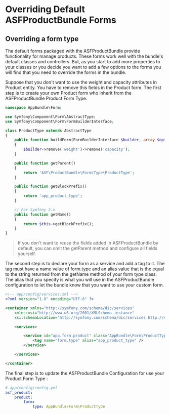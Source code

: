 # Overriding Default ASFProductBundle Forms

## Overriding a form type

The default forms packaged with the ASFProductBundle provide functionality for manage products. These forms work well with the bundle's default classes and controllers. But, as you start to add more properties to your classes or you decide you want to add a few options to the forms you will find that you need to override the forms in the bundle.

Suppose that you don't want to use the weight and capacity attributes in Product entity. You have to remove this fields in the Product form. The first step is to create your own Product form who inherit from the ASFProductBundle Product Form Type. 

```php
namespace AppBundle\Form;

use Symfony\Component\Form\AbstractType;
use Symfony\Component\Form\FormBuilderInterface;

class ProductType extends AbstractType
{
    public function buildForm(FormBuilderInterface $builder, array $options)
    {
        $builder->remove('weight')->remove('capacity');
    }

    public function getParent()
    {
        return 'ASF\ProductBundle\Form\Type\ProductType';
    }

    public function getBlockPrefix()
    {
        return 'app_product_type';
    }

    // For Symfony 2.x
    public function getName()
    {
        return $this->getBlockPrefix();
    }
}
```

> If you don't want to reuse the fields added in ASFProductBundle by default, you can omit the getParent method and configure all fields yourself.

The second step is to declare your form as a service and add a tag to it. The tag must have a name value of form.type and an alias value that is the equal to the string returned from the getName method of your form type class. The alias that you specify is what you will use in the ASFProductBundle configuration to let the bundle know that you want to use your custom form.

```xml
<!-- app/config/services.xml -->
<?xml version="1.0" encoding="UTF-8" ?>

<container xmlns="http://symfony.com/schema/dic/services"
    xmlns:xsi="http://www.w3.org/2001/XMLSchema-instance"
    xsi:schemaLocation="http://symfony.com/schema/dic/services http://symfony.com/schema/dic/services/services-1.0.xsd">

    <services>

        <service id="app.form.product" class="AppBundle\Form\ProductType">
            <tag name="form.type" alias="app_product_type" />
        </service>

    </services>

</container>
```

The final step is to update the ASFProductBundle Configuration for use your Product Form Type :

```yaml
# app/config/config.yml
asf_product:
    product:
        form:
            type: AppBundle\Form\ProductType
```

